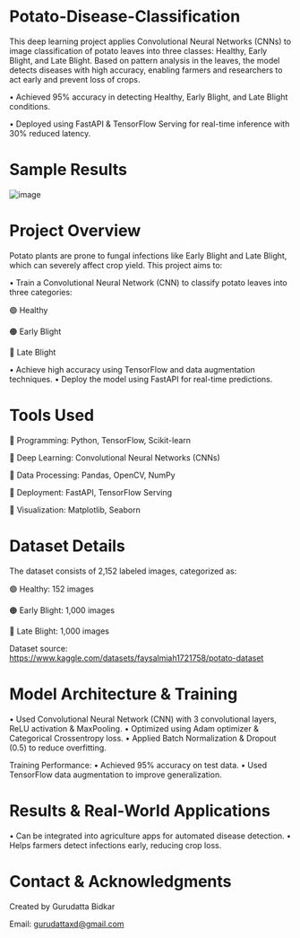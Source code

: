 # Potato-Disease-Classification
This deep learning project applies Convolutional Neural Networks (CNNs) to image classification of potato leaves into three classes: Healthy, Early Blight, and Late Blight. Based on pattern analysis in the leaves, the model detects diseases with high accuracy, enabling farmers and researchers to act early and prevent loss of crops.


• Achieved 95% accuracy in detecting Healthy, Early Blight, and Late Blight conditions.

• Deployed using FastAPI & TensorFlow Serving for real-time inference with 30% reduced latency.


# Sample Results 

![image](https://github.com/user-attachments/assets/8af139bf-b9aa-40f6-9758-36c51f3e8fb9)



# Project Overview

Potato plants are prone to fungal infections like Early Blight and Late Blight, which can severely affect crop yield. This project aims to:

• Train a Convolutional Neural Network (CNN) to classify potato leaves into three categories:

  🟢 Healthy
  
  🟠 Early Blight
  
  🔴 Late Blight

• Achieve high accuracy using TensorFlow and data augmentation techniques.
• Deploy the model using FastAPI for real-time predictions.


# Tools Used

🔹 Programming: Python, TensorFlow, Scikit-learn

🔹 Deep Learning: Convolutional Neural Networks (CNNs)

🔹 Data Processing: Pandas, OpenCV, NumPy

🔹 Deployment: FastAPI, TensorFlow Serving

🔹 Visualization: Matplotlib, Seaborn



# Dataset Details

The dataset consists of 2,152 labeled images, categorized as:

🟢 Healthy: 152 images

🟠 Early Blight: 1,000 images

🔴 Late Blight: 1,000 images


Dataset source: https://www.kaggle.com/datasets/faysalmiah1721758/potato-dataset


# Model Architecture & Training

• Used Convolutional Neural Network (CNN) with 3 convolutional layers, ReLU activation & MaxPooling.
• Optimized using Adam optimizer & Categorical Crossentropy loss.
• Applied Batch Normalization & Dropout (0.5) to reduce overfitting.

Training Performance: 
• Achieved 95% accuracy on test data.
• Used TensorFlow data augmentation to improve generalization.


#  Results & Real-World Applications

• Can be integrated into agriculture apps for automated disease detection.
• Helps farmers detect infections early, reducing crop loss.


# Contact & Acknowledgments

Created by Gurudatta Bidkar

Email: gurudattaxd@gmail.com


